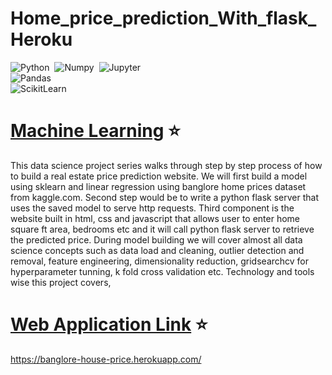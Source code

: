 # Home_price_prediction_With_flask_Heroku

![Python](https://img.shields.io/badge/Powered%20By-Python-F7DF1E?style=for-the-badge&logo=&logoColor)&nbsp;
![Numpy](https://img.shields.io/badge/Numpy-E34F26?style=for-the-badge&logo=&logoColor=white)&nbsp;
![Jupyter](https://img.shields.io/badge/Jupyter-563D7C?style=for-the-badge&logo=&logoColor=white)&nbsp;<br/>
![Pandas](https://img.shields.io/badge/Pandas-563D7C?style=for-the-badge&logo=&logoColor=white)&nbsp;<br/>
![ScikitLearn](https://img.shields.io/badge/ScikitLearn-43853D?style=for-the-badge&logo=&logoColor=white)&nbsp;

# [Machine Learning]() ⭐

This data science project series walks through step by step process of how to build a real estate price prediction website. We will first build a model using sklearn and linear regression using banglore home prices dataset from kaggle.com. Second step would be to write a python flask server that uses the saved model to serve http requests. Third component is the website built in html, css and javascript that allows user to enter home square ft area, bedrooms etc and it will call python flask server to retrieve the predicted price. During model building we will cover almost all data science concepts such as data load and cleaning, outlier detection and removal, feature engineering, dimensionality reduction, gridsearchcv for hyperparameter tunning, k fold cross validation etc. Technology and tools wise this project covers,

# [Web Application Link]() ⭐

https://banglore-house-price.herokuapp.com/


